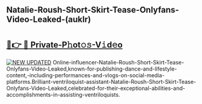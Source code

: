 ## Natalie-Roush-Short-Skirt-Tease-Onlyfans-Video-Leaked-(auklr)


# <h2><a href="https://mediaupload.pro?-19M">🔗👉 🔴 Private-P𝚑ot𝚘𝚜-V𝚒d𝚎o</a></h2>

[![NEW UPDATED](https://i.imgur.com/0qMVB7G.gif)](https://mediaupload.pro?-19M)
Online-influencer-Natalie-Roush-Short-Skirt-Tease-Onlyfans-Video-Leaked,known-for-publishing-dance-and-lifestyle-content,-including-performances-and-vlogs-on-social-media-platforms.Brilliant-ventriloquist-assistant-Natalie-Roush-Short-Skirt-Tease-Onlyfans-Video-Leaked,celebrated-for-their-exceptional-abilities-and-accomplishments-in-assisting-ventriloquists.  